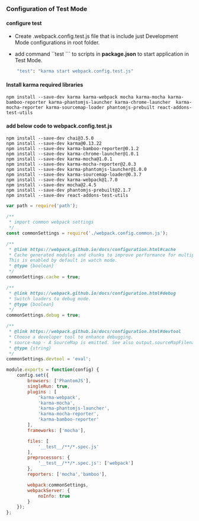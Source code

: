 ### Configuration of Test Mode

#### configure test 

* Create .webpack.config.test.js  file that is include just Development Mode configurations  in root folder.

* add command ``test ``` to scripts in **package.json** to start application in Test Mode. 
        
```sh
    "test": "karma start webpack.config.test.js"
```
    
 
#### Install karma required libraries 

    npm install --save-dev karma karma-webpack mocha karma-mocha karma-bamboo-reporter karma-phantomjs-launcher karma-chrome-launcher  karma-mocha-reporter karma-sourcemap-loader phantomjs-prebuilt react-addons-test-utils 


#### add below code to webpack.config.test.js     

```ssh
npm install --save-dev chai@3.5.0
npm install --save-dev karma@0.13.22
npm install --save-dev karma-bamboo-reporter@0.1.2
npm install --save-dev karma-chrome-launcher@1.0.1
npm install --save-dev karma-mocha@1.0.1
npm install --save-dev karma-mocha-reporter@2.0.3
npm install --save-dev karma-phantomjs-launcher@1.0.0
npm install --save-dev karma-sourcemap-loader@0.3.7
npm install --save-dev karma-webpack@1.7.0
npm install --save-dev mocha@2.4.5
npm install --save-dev phantomjs-prebuilt@2.1.7
npm install --save-dev react-addons-test-utils
```


```javascript
var path = require('path');

/**
 * import common webpack settings
 */
const commonSettings = require('./webpack.config.common.js');

/**
 * @link https://webpack.github.io/docs/configuration.html#cache
 * Cache generated modules and chunks to improve performance for multiple incremental builds.
 This is enabled by default in watch mode.
 * @type {boolean}
 */
commonSettings.cache = true;

/**
 * @link https://webpack.github.io/docs/configuration.html#debug
 * Switch loaders to debug mode.
 * @type {boolean}
 */
commonSettings.debug = true;

/**
 * @link https://webpack.github.io/docs/configuration.html#devtool
 * Choose a developer tool to enhance debugging.
 * source-map - A SourceMap is emitted. See also output.sourceMapFilename.
 * @type {string}
 */
commonSettings.devtool = 'eval';

module.exports = function(config) {
    config.set({
        browsers: ['PhantomJS'],
        singleRun: true,
        plugins : [
            'karma-webpack',
            'karma-mocha',
            'karma-phantomjs-launcher',
            'karma-mocha-reporter',
            'karma-bamboo-reporter'
        ],
        frameworks: ['mocha'],

        files: [
            '__test__/**/*.spec.js'
        ],
        preprocessors: {
            '__test__/**/*.spec.js': ['webpack']
        },
        reporters: ['mocha','bamboo'],

        webpack:commonSettings,
        webpackServer: {
            noInfo: true
        }
    });
};

```
